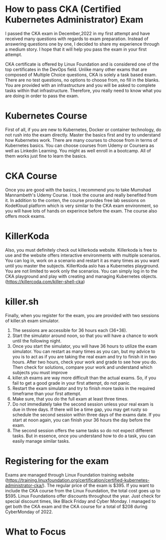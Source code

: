 # How to pass CKA (Certified Kubernetes Administrator) Exam

I passed the CKA exam in December,2022 in my first attempt and have received many questions with regards to exam preparation. Instead of answering questions one by one, I decided to share my experience through a medium story. I hope that it will help you pass the exam in your first attempt.

CKA certificate is offered by Linux Foundation and is considered one of the top certificates in the DevOps field. Unlike many other exams that are composed of Multiple Choice questions, CKA is solely a task based exam. There are no test questions, no options to choose from, no fill in the blanks. You are provided with an infrastructure and you will be asked to complete tasks within that infrastructure. Therefore, you really need to know what you are doing in order to pass the exam. 

# Kubernetes Course

First of all, if you are new to Kubernetes, Docker or container technology, do not rush into the exam directly. Master the basics first and try to understand how Kubernetes work. There are many courses to choose from in terms of Kubernetes basics. You can choose courses from Udemy or Coursera as well as Linkedin Learning. You might as well enroll in a bootcamp. All of them works just fine to learn the basics.

# CKA Course
Once you are good with the basics, I recommend you to take Mumshad Mannambeth's Udemy Course. I took the course and really benefited from it. In addition to the conten, the course provides free lab sessions on KodeKloud platform which is very similar to the CKA exam environment, so you will have lots of hands on experince before the exam. The course also offers mock exams.

# KillerKoda

Also, you must definitely check out killerkoda website. Killerkoda is free to use and the website offers interactive environments with multiple scenarios. You can log in, work on a scenario and restart it as many times as you want until you master the subjects.
KillerKoda aslo has a Kubernetes playground. You are not limited to work only the scenarios. You can simply log in to the CKA playground and play with creating and managing Kubernetes objects. (https://killercoda.com/killer-shell-cka)

# killer.sh

Finally, when you register for the exam, you are provided with two sessions of killer.sh exam simulator.
1. The sessions are accessible for 36 hours each (36+36).
2. Start the simulator around noon, so that you will have a chance to work until the following night.
3. Once you start the simulator, you will have 36 hours to utilize the exam simulator. You can restart as many times as you can, but my advice to you is to act as if you are taking the real exam and try to finish it in two hours. After two hours, check your work and grade to see how you do. Then check for solutions, compare your work and understand which subjects you must improve
4. killer.sh exams are way more difficult than the actual exams. So, if you fail to get a good grade in your first attempt, do not panic.
5. Restart the exam simulator and try to finish more tasks in the required timeframe than your first attempt.
6. Make sure, that you do the full exam at least three times.
7. Do not immediately take the second session unless your real exam is due in three days. If there will be a time gap, you may get rusty so schedule the second session within three days of the exams date. If you start at noon again, you can finish your 36 hours the day before the exam.
8. The second session offers the same tasks so do not expect different tasks. But in essence, once you understand how to do a task, you can easily manage similar tasks.

# Registering for the exam
Exams are managed through Linux Foundation training website (https://training.linuxfoundation.org/certification/certified-kubernetes-administrator-cka/). The regular price of the exam is $395. If you want to include the CKA course from the Linux Foundation, the total cost goes up to $595.
Linux Foundations offer discounts throughout the year. Just check for special discount times, like Black Friday and Cyber Monday. I managed to get both the CKA exam and the CKA course for a total of $208 during CyberMonday of 2022.

# What to Focus



